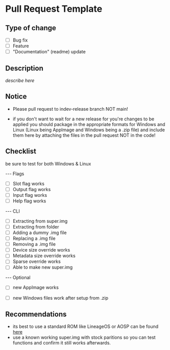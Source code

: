# Pull Request Template

## Type of change

- [ ] Bug fix
- [ ] Feature
- [ ] "Documentation" (readme) update

## Description

*describe here*

## Notice
- Please pull request to indev-release branch NOT main!

- if you don't want to wait for a new release for you're changes to be applied you should package in the appropriate formats for Windows and Linux (Linux being AppImage and Windows being a .zip file)
and include them here by attaching the files in the pull request NOT in the code!

## Checklist
be sure to test for both Windows & Linux

--- Flags

- [ ] Slot flag works
- [ ] Output flag works
- [ ] Input flag works
- [ ] Help flag works

--- CLI

- [ ] Extracting from super.img
- [ ] Extracting from folder
- [ ] Adding a dummy .img file
- [ ] Replacing a .img file
- [ ] Removing a .img file
- [ ] Device size override works
- [ ] Metadata size override works
- [ ] Sparse override works
- [ ] Able to make new super.img

--- Optional

- [ ] new AppImage works
- [ ] new Windows files work after setup from .zip



## Recommendations
- its best to use a standard ROM like LineageOS or AOSP can be found <a href="https://github.com/phhusson/treble_experimentations/wiki/Generic-System-Image-%28GSI%29-list"> here </a>
- use a known working super.img with stock paritions so you can test functions and confirm it still works afterwards. 

